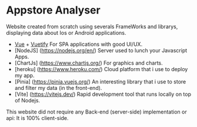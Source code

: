 # Appstore Analyser

Website created from scratch using severals FrameWorks and librarys, displaying data about Ios or Android applications.

- [Vue](https://vuejs.org/) + [Vuetify](https://vuetifyjs.com/en/) For SPA applications with good UI/UX.
- [NodeJS] (https://nodejs.org/en/) Server used to lunch your Javascript Apps.
- [ChartJs] (https://www.chartjs.org/) For graphics and charts.
- [heroku] (https://www.heroku.com/) Cloud platform that i use to deploy my app.
- [Pinia] (https://pinia.vuejs.org/) An interesting library that i use to store and filter my data (in the front-end).
- [Vite] (https://vitejs.dev/) Rapid development tool that runs locally on top of Nodejs.

This website did not require any Back-end (server-side) implementation or api: It is 100% client-side.
